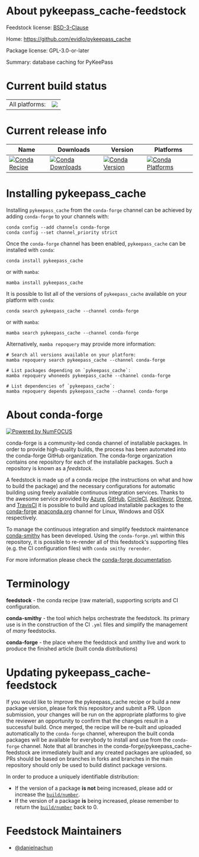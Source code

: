 About pykeepass_cache-feedstock
===============================

Feedstock license: [BSD-3-Clause](https://github.com/conda-forge/pykeepass_cache-feedstock/blob/main/LICENSE.txt)

Home: https://github.com/evidlo/pykeepass_cache

Package license: GPL-3.0-or-later

Summary: database caching for PyKeePass

Current build status
====================


<table><tr><td>All platforms:</td>
    <td>
      <a href="https://dev.azure.com/conda-forge/feedstock-builds/_build/latest?definitionId=25219&branchName=main">
        <img src="https://dev.azure.com/conda-forge/feedstock-builds/_apis/build/status/pykeepass_cache-feedstock?branchName=main">
      </a>
    </td>
  </tr>
</table>

Current release info
====================

| Name | Downloads | Version | Platforms |
| --- | --- | --- | --- |
| [![Conda Recipe](https://img.shields.io/badge/recipe-pykeepass_cache-green.svg)](https://anaconda.org/conda-forge/pykeepass_cache) | [![Conda Downloads](https://img.shields.io/conda/dn/conda-forge/pykeepass_cache.svg)](https://anaconda.org/conda-forge/pykeepass_cache) | [![Conda Version](https://img.shields.io/conda/vn/conda-forge/pykeepass_cache.svg)](https://anaconda.org/conda-forge/pykeepass_cache) | [![Conda Platforms](https://img.shields.io/conda/pn/conda-forge/pykeepass_cache.svg)](https://anaconda.org/conda-forge/pykeepass_cache) |

Installing pykeepass_cache
==========================

Installing `pykeepass_cache` from the `conda-forge` channel can be achieved by adding `conda-forge` to your channels with:

```
conda config --add channels conda-forge
conda config --set channel_priority strict
```

Once the `conda-forge` channel has been enabled, `pykeepass_cache` can be installed with `conda`:

```
conda install pykeepass_cache
```

or with `mamba`:

```
mamba install pykeepass_cache
```

It is possible to list all of the versions of `pykeepass_cache` available on your platform with `conda`:

```
conda search pykeepass_cache --channel conda-forge
```

or with `mamba`:

```
mamba search pykeepass_cache --channel conda-forge
```

Alternatively, `mamba repoquery` may provide more information:

```
# Search all versions available on your platform:
mamba repoquery search pykeepass_cache --channel conda-forge

# List packages depending on `pykeepass_cache`:
mamba repoquery whoneeds pykeepass_cache --channel conda-forge

# List dependencies of `pykeepass_cache`:
mamba repoquery depends pykeepass_cache --channel conda-forge
```


About conda-forge
=================

[![Powered by
NumFOCUS](https://img.shields.io/badge/powered%20by-NumFOCUS-orange.svg?style=flat&colorA=E1523D&colorB=007D8A)](https://numfocus.org)

conda-forge is a community-led conda channel of installable packages.
In order to provide high-quality builds, the process has been automated into the
conda-forge GitHub organization. The conda-forge organization contains one repository
for each of the installable packages. Such a repository is known as a *feedstock*.

A feedstock is made up of a conda recipe (the instructions on what and how to build
the package) and the necessary configurations for automatic building using freely
available continuous integration services. Thanks to the awesome service provided by
[Azure](https://azure.microsoft.com/en-us/services/devops/), [GitHub](https://github.com/),
[CircleCI](https://circleci.com/), [AppVeyor](https://www.appveyor.com/),
[Drone](https://cloud.drone.io/welcome), and [TravisCI](https://travis-ci.com/)
it is possible to build and upload installable packages to the
[conda-forge](https://anaconda.org/conda-forge) [anaconda.org](https://anaconda.org/)
channel for Linux, Windows and OSX respectively.

To manage the continuous integration and simplify feedstock maintenance
[conda-smithy](https://github.com/conda-forge/conda-smithy) has been developed.
Using the ``conda-forge.yml`` within this repository, it is possible to re-render all of
this feedstock's supporting files (e.g. the CI configuration files) with ``conda smithy rerender``.

For more information please check the [conda-forge documentation](https://conda-forge.org/docs/).

Terminology
===========

**feedstock** - the conda recipe (raw material), supporting scripts and CI configuration.

**conda-smithy** - the tool which helps orchestrate the feedstock.
                   Its primary use is in the construction of the CI ``.yml`` files
                   and simplify the management of *many* feedstocks.

**conda-forge** - the place where the feedstock and smithy live and work to
                  produce the finished article (built conda distributions)


Updating pykeepass_cache-feedstock
==================================

If you would like to improve the pykeepass_cache recipe or build a new
package version, please fork this repository and submit a PR. Upon submission,
your changes will be run on the appropriate platforms to give the reviewer an
opportunity to confirm that the changes result in a successful build. Once
merged, the recipe will be re-built and uploaded automatically to the
`conda-forge` channel, whereupon the built conda packages will be available for
everybody to install and use from the `conda-forge` channel.
Note that all branches in the conda-forge/pykeepass_cache-feedstock are
immediately built and any created packages are uploaded, so PRs should be based
on branches in forks and branches in the main repository should only be used to
build distinct package versions.

In order to produce a uniquely identifiable distribution:
 * If the version of a package **is not** being increased, please add or increase
   the [``build/number``](https://docs.conda.io/projects/conda-build/en/latest/resources/define-metadata.html#build-number-and-string).
 * If the version of a package **is** being increased, please remember to return
   the [``build/number``](https://docs.conda.io/projects/conda-build/en/latest/resources/define-metadata.html#build-number-and-string)
   back to 0.

Feedstock Maintainers
=====================

* [@danielnachun](https://github.com/danielnachun/)

